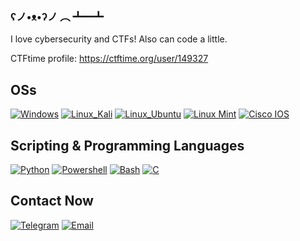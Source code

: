 ### ʕノ•ᴥ•ʔノ ︵ ┻━┻

I love cybersecurity and CTFs! Also can code a little.

CTFtime profile: https://ctftime.org/user/149327

## OSs
[![Windows](https://img.shields.io/badge/-Windows-DC322F?style=for-the-badge&logo=windows)](https://example.com)
[![Linux_Kali](https://img.shields.io/badge/-Linux_Kali-DC322F?style=for-the-badge&logo=linux&logoColor=FFFFFF)](https://example.com)
[![Linux_Ubuntu](https://img.shields.io/badge/-Linux_Ubuntu-DC322F?style=for-the-badge&logo=Ubuntu&logoColor=FFFFFF)](https://example.com)
[![Linux Mint](https://img.shields.io/badge/Linux_Mint-DC322F?style=for-the-badge&logo=linux-mint&logoColor=white)](https://example.com)
[![Cisco IOS](https://img.shields.io/badge/Cisco%20IOS-DC322F?style=for-the-badge&logo=Cisco&logoColor=white)](https://example.com)

## Scripting & Programming Languages
[![Python](https://img.shields.io/badge/Python-DC322F?style=for-the-badge&logo=python&logoColor=white)](https://example.com)
[![Powershell](https://img.shields.io/badge/-Powershell-DC322F?style=for-the-badge&logo=Powershell&logoColor=FFFFFF)](https://example.com)
[![Bash](https://img.shields.io/badge/-Bash-DC322F?style=for-the-badge&logo=gnu-bash&logoColor=FFFFFF)](https://example.com)
[![C](https://img.shields.io/badge/-C-DC322F?style=for-the-badge&logo=C&logoColor=FFFFFF)](https://example.com)

## Contact Now
[![Telegram](https://img.shields.io/badge/-Telegram-DC322F?style=for-the-badge&logo=Telegram)](https://t.me/nomardt)
[![Email](https://img.shields.io/badge/-Email-DC322F?style=for-the-badge&logo=Thunderbird)](mailto:nomardt@aol.com)


<!--
**nomardt/nomardt** is a ✨ _special_ ✨ repository because its `README.md` (this file) appears on your GitHub profile.

Here are some ideas to get you started:

- 🔭 I’m currently working on ...
- 🌱 I’m currently learning ...
- 👯 I’m looking to collaborate on ...
- 🤔 I’m looking for help with ...
- 💬 Ask me about ...
- 📫 How to reach me: ...
- 😄 Pronouns: ...
- ⚡ Fun fact: ...
-->

